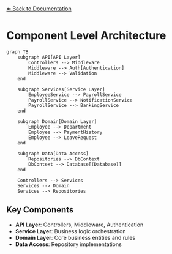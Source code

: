 [⬅️ Back to Documentation](../../README.md)

# Component Level Architecture

```mermaid
graph TB
    subgraph API[API Layer]
        Controllers --> Middleware
        Middleware --> Auth[Authentication]
        Middleware --> Validation
    end

    subgraph Services[Service Layer]
        EmployeeService --> PayrollService
        PayrollService --> NotificationService
        PayrollService --> BankingService
    end

    subgraph Domain[Domain Layer]
        Employee --> Department
        Employee --> PaymentHistory
        Employee --> LeaveRequest
    end

    subgraph Data[Data Access]
        Repositories --> DbContext
        DbContext --> Database[(Database)]
    end

    Controllers --> Services
    Services --> Domain
    Services --> Repositories
```

## Key Components
- **API Layer**: Controllers, Middleware, Authentication
- **Service Layer**: Business logic orchestration
- **Domain Layer**: Core business entities and rules
- **Data Access**: Repository implementations